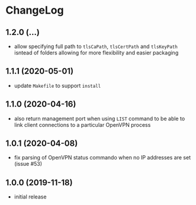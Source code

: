 # ChangeLog

## 1.2.0 (...)
- allow specifying full path to `tlsCaPath`, `tlsCertPath` and `tlsKeyPath` 
  isntead of folders allowing for more flexibility and easier packaging

## 1.1.1 (2020-05-01)
- update `Makefile` to support `install`

## 1.1.0 (2020-04-16)
- also return management port when using `LIST` command to be able to link 
  client connections to a particular OpenVPN process

## 1.0.1 (2020-04-08)
- fix parsing of OpenVPN status commando when no IP addresses are set 
  (issue #53)

## 1.0.0 (2019-11-18)
- initial release
